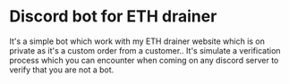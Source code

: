# Discord bot for ETH drainer

It's a simple bot which work with my ETH drainer website which is on private as it's a custom order from a customer..
It's simulate a verification process which you can encounter when coming on any discord server to verify that you are not a bot.

